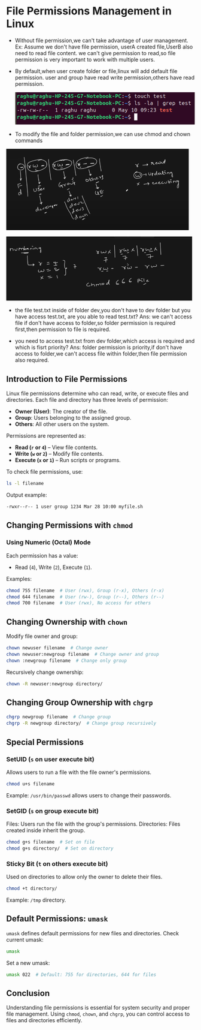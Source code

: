 
# File Permissions Management in Linux

* Without file permission,we can't take advantage of user management.
  Ex: Assume we don't have file permission,
      userA created file,UserB also need to read file content.
      we can't give permission to read,so file permission is very important to work  with multiple users.


* By default,when user create folder or file,linux will add default file permission.
  user and group have read write permission,others have read permission.

  ![defaultfp](../images/defaultfp.png)

* To modify the file and folder permission,we can use chmod and chown commands

![rwd](../images/rwe.png)

![numberingformat](../images/numberingformat.png)


* the file test.txt inside of folder dev,you don't have to dev folder but you have access test.txt, are you able to read test.txt?
Ans: we can't access file if don't have access to folder,so folder permission is required first,then
     permission to file is required.

* you need to access test.txt from dev folder,which access is required and which is fisrt priority?
Ans: folder permission is priority,if don't have access to folder,we can't access file within folder,then 
     file permission also required.


## Introduction to File Permissions
Linux file permissions determine who can read, write, or execute files and directories. Each file and directory has three levels of permission:
- **Owner (User)**: The creator of the file.
- **Group**: Users belonging to the assigned group.
- **Others**: All other users on the system.

Permissions are represented as:
- **Read (`r` or `4`)** – View file contents.
- **Write (`w` or `2`)** – Modify file contents.
- **Execute (`x` or `1`)** – Run scripts or programs.

To check file permissions, use:
```bash
ls -l filename
```
Output example:
```bash
-rwxr--r-- 1 user group 1234 Mar 28 10:00 myfile.sh
```

## Changing Permissions with `chmod`

### Using Numeric (Octal) Mode
Each permission has a value:
- Read (`4`), Write (`2`), Execute (`1`).

Examples:
```bash
chmod 755 filename  # User (rwx), Group (r-x), Others (r-x)
chmod 644 filename  # User (rw-), Group (r--), Others (r--)
chmod 700 filename  # User (rwx), No access for others
```

## Changing Ownership with `chown`
Modify file owner and group:
```bash
chown newuser filename  # Change owner
chown newuser:newgroup filename  # Change owner and group
chown :newgroup filename  # Change only group
```

Recursively change ownership:
```bash
chown -R newuser:newgroup directory/
```

## Changing Group Ownership with `chgrp`
```bash
chgrp newgroup filename  # Change group
chgrp -R newgroup directory/  # Change group recursively
```

## Special Permissions
### SetUID (`s` on user execute bit)
Allows users to run a file with the file owner's permissions.
```bash
chmod u+s filename
```
Example: `/usr/bin/passwd` allows users to change their passwords.

### SetGID (`s` on group execute bit)
Files: Users run the file with the group's permissions.
Directories: Files created inside inherit the group.
```bash
chmod g+s filename  # Set on file
chmod g+s directory/  # Set on directory
```

### Sticky Bit (`t` on others execute bit)
Used on directories to allow only the owner to delete their files.
```bash
chmod +t directory/
```
Example: `/tmp` directory.

## Default Permissions: `umask`
`umask` defines default permissions for new files and directories.
Check current umask:
```bash
umask
```
Set a new umask:
```bash
umask 022  # Default: 755 for directories, 644 for files
```

## Conclusion
Understanding file permissions is essential for system security and proper file management. Using `chmod`, `chown`, and `chgrp`, you can control access to files and directories efficiently.
